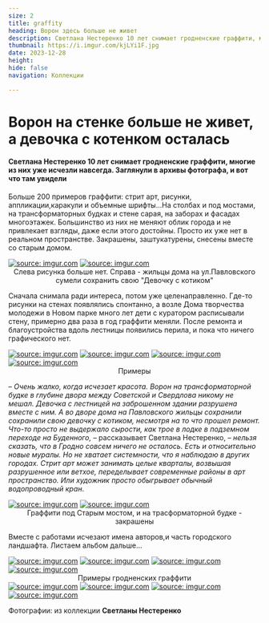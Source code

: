 ```yaml
---
size: 2
title: graffity
heading: Ворон здесь больше не живет
description: Светлана Нестеренко 10 лет снимает гродненские граффити, многие из них уже исчезли навсегда. Заглянули в архивы фотографа, и вот что там увидели
thumbnail: https://i.imgur.com/kjLYi1F.jpg
date: 2023-12-28
height: 
hide: false
navigation: Коллекции

---
```


# **Ворон на стенке больше не живет, а девочка с котенком осталась**

#### Светлана Нестеренко 10 лет снимает гродненские граффити, многие из них уже исчезли навсегда. Заглянули в архивы фотографа, и вот что там увидели

Больше 200 примеров граффити: стрит арт, рисунки, аппликации,каракули и объемные шрифты...На столбах и под мостами, на трансформаторных будках и стене сарая, на заборах и фасадах многоэтажек. Большинство из них не меняют облик города и не привлекает взгляды, даже если этого достойны. Просто их уже нет в реальном пространстве. Закрашены, заштукатурены, снесены вместе со старым домом.

<div class="gallery2">
<!-- Смените gallery2 на gallery3 или gallery4, цифра определяет количество картинок в одном ряду -->
<a href="https://imgur.com/jSpIYHl"><img src="https://i.imgur.com/jSpIYHl.jpg" title="source: imgur.com" /></a>
<a href="https://imgur.com/pkgR18L"><img src="https://i.imgur.com/pkgR18L.jpg" title="source: imgur.com" /></a>  
</div>
<center>Слева рисунка больше нет. Справа - жильцы дома на ул.Павловского сумели сохранить свою "Девочку с котиком"</center>

Сначала снимала ради интереса, потом уже целенаправленно. Где-то рисунки на стенах появлялись спонтанно, а возле Дома творчества молодежи в Новом парке много лет дети с куратором расписывали стену, примерно два раза в год граффити меняли. После ремонта и благоустройства вдоль лестницы появились перила, и пока что ничего графического нет.

<div class="gallery4">
<!-- Смените gallery2 на gallery3 или gallery4, цифра определяет количество картинок в одном ряду -->
<a href="https://imgur.com/qQzJp4i"><img src="https://i.imgur.com/qQzJp4i.jpg" title="source: imgur.com" /></a>
<a href="https://imgur.com/9XCpLwp"><img src="https://i.imgur.com/9XCpLwp.jpg" title="source: imgur.com" /></a>
<a href="https://imgur.com/ZOrkXgt"><img src="https://i.imgur.com/ZOrkXgt.jpg" title="source: imgur.com" /></a>
<a href="https://imgur.com/oQrHu8K"><img src="https://i.imgur.com/oQrHu8K.jpg" title="source: imgur.com" /></a>
</div>  
<center>Примеры</center>

– _Очень жалко, когда исчезает красота.  Ворон на трансформаторной будке в глубине двора между Советской и Свердлова никому не мешал. Девочка с лестницей на заброшенном здании разрушена вместе с ним. А во дворе дома на Павловского жильцы сохранили сохранили свою девочку с котиком, несмотря на то что прошел ремонт. Что-то просто не выдержало сырости, как трое в лодке в подземном переходе на Буденного,_ – рассказывает Светлана Нестеренко, – _нельзя сказать, что в Гродно совсем ничего не осталось. Есть и относительно новые муралы. Но не хватает системности, что я наблюдаю в других городах. Стрит арт может занимать целые кварталы, возвышая разрушенное или ветхое, переделывает современные районы в арт пространство. Или художник просто обыгрывает обычный водопроводный кран_.

<div class="gallery2"> <!-- Смените gallery2 на gallery3 или gallery4, цифра определяет количество картинок в одном ряду -->
<a href="https://imgur.com/c6thbS0"><img src="https://i.imgur.com/c6thbS0.jpg" title="source: imgur.com" /></a>
<a href="https://imgur.com/IxY5y1l"><img src="https://i.imgur.com/IxY5y1l.jpg" title="source: imgur.com" /></a>
</div>  
<center>Граффити под Старым мостом, и на трасформаторной будке - закрашены</center>

Вместе с работами исчезают имена авторов,и часть городского ландшафта. Листаем альбом дальше...

<div class="gallery4"> <!-- Смените gallery2 на gallery3 или gallery4, цифра определяет количество картинок в одном ряду --> 
<a href="https://imgur.com/32srvSM"><img src="https://i.imgur.com/32srvSM.jpg" title="source: imgur.com" /></a>
<a href="https://imgur.com/pOTzjh0"><img src="https://i.imgur.com/pOTzjh0.jpg" title="source: imgur.com" /></a>
<a href="https://imgur.com/bakyeN7"><img src="https://i.imgur.com/bakyeN7.jpg" title="source: imgur.com" /></a>
<a href="https://imgur.com/vaIk5r7"><img src="https://i.imgur.com/vaIk5r7.jpg" title="source: imgur.com" /></a>
</div>
<center>Примеры гродненских граффити</center>

<div class="gallery2"> <!-- Смените gallery2 на gallery3 или gallery4, цифра определяет количество картинок в одном ряду -->
<a href="https://imgur.com/EUT3qMR"><img src="https://i.imgur.com/EUT3qMR.jpg" title="source: imgur.com" /></a>
<a href="https://imgur.com/8V4woEV"><img src="https://i.imgur.com/8V4woEV.jpg" title="source: imgur.com" /></a>
<a href="https://imgur.com/nhRef62"><img src="https://i.imgur.com/nhRef62.jpg" title="source: imgur.com" /></a>
<a href="https://imgur.com/w4j4nQr"><img src="https://i.imgur.com/w4j4nQr.jpg" title="source: imgur.com" /></a>
</div>

Фотографии: из коллекции **Светланы Нестеренко**
